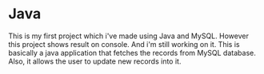 # Java
This is my first project which i've made using Java and MySQL. However this project shows result on console. And i'm still working on it.
This is basically a java application that fetches the records from MySQL database. Also, it allows the user to update new records into it.
